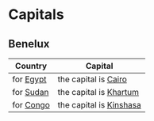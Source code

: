 # Capitals

## Benelux

| Country                   | Capital                                               |
|---------------------------|-------------------------------------------------------|
| for [Egypt](- "#country") | the capital is [Cairo](- "?=getCapital(#country)")    |
| for [Sudan](- "#country") | the capital is [Khartum](- "?=getCapital(#country)")  |
| for [Congo](- "#country") | the capital is [Kinshasa](- "?=getCapital(#country)") |